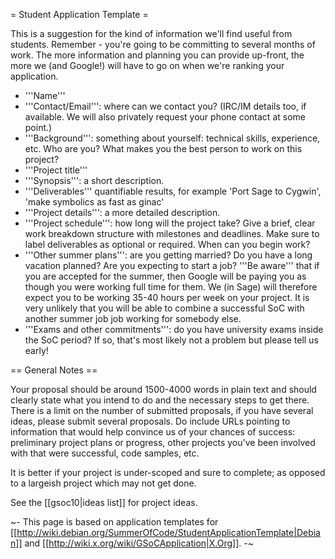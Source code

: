 = Student Application Template =

This is a suggestion for the kind of information we'll find useful from students. Remember - you're going to be committing to several months of work. The more information and planning you can provide up-front, the more we (and Google!) will have to go on when we're ranking your application.

 * '''Name'''
 * '''Contact/Email''': where can we contact you? (IRC/IM details too, if available. We will also privately request your phone contact at some point.)
 * '''Background''': something about yourself: technical skills, experience, etc. Who are you? What makes you the best person to work on this project?
 * '''Project title'''
 * '''Synopsis''': a short description.
 * '''Deliverables''' quantifiable results, for example 'Port Sage to Cygwin', 'make symbolics as fast as ginac'
 * '''Project details''': a more detailed description.
 * '''Project schedule''': how long will the project take? Give a brief, clear work breakdown structure with milestones and deadlines. Make sure to label deliverables as optional or required. When can you begin work? 
 * '''Other summer plans''': are you getting married? Do you have a long vacation planned? Are you expecting to start a job? '''Be aware''' that if you are accepted for the summer, then Google will be paying you as though you were working full time for them. We (in Sage) will therefore expect you to be working 35-40 hours per week on your project. It is very unlikely that you will be able to combine a successful SoC with another summer job job working for somebody else.
 * '''Exams and other commitments''': do you have university exams inside the SoC period? If so, that's most likely not a problem but please tell us early!


== General Notes ==

Your proposal should be around 1500-4000 words in plain text and should clearly state what you intend to do and the necessary steps to get there. There is a limit on the number of submitted proposals, if you have several ideas, please submit several proposals. Do include URLs pointing to information that would help convince us of your chances of success: preliminary project plans or progress, other projects you've been involved with that were successful, code samples, etc.

It is better if your project is under-scoped and sure to complete; as opposed to a largeish project which may not get done.

See the [[gsoc10|ideas list]] for project ideas.


~- This page is based on application templates for [[http://wiki.debian.org/SummerOfCode/StudentApplicationTemplate|Debian]] and [[http://wiki.x.org/wiki/GSoCApplication|X.Org]]. -~
